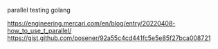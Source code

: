 parallel testing golang

https://engineering.mercari.com/en/blog/entry/20220408-how_to_use_t_parallel/
https://gist.github.com/posener/92a55c4cd441fc5e5e85f27bca008721